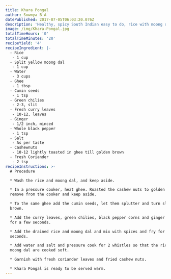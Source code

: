 ```yaml
---
title: Khara Pongal
author: Sowmya B A
datePublished: 2017-07-05T06:03:20.076Z
description: 'Healthy, spicy South Indian easy to do, rice with moong dhal breakfast.'
image: /img/Khara-Pongal.jpg
totalTimeHours: '0'
totalTimeMinutes: '20'
recipeYield: '4'
recipeIngredient: |-
  - Rice
   - 1 cup
  - Split yellow moong dal
   - 1 cup
  - Water
   - 3 cups
  - Ghee
   - 1 tbsp
  - Cumin seeds
   - 1 tsp
  - Green chilies
   - 2-3, slit
  - Fresh curry leaves
   - 10-12, leaves
  - Ginger
   - 1/2 inch, minced
  - Whole black pepper
   - 1 tsp
  - Salt
   - As per taste
  - Cashewnuts
   - 10-12 lightly toasted in ghee till golden brown
  - Fresh Coriander
   - 2 tsp
recipeInstructions: >-
  # Procedure

  * Wash the rice and moong dal, and keep aside.

  * In a pressure cooker, heat ghee. Roasted the cashew nuts to golden brown,
  remove from the cooker and keep aside.

  * To the same ghee add the cumin seeds, let them splutter and turn slightly
  brown.

  * Add the curry leaves, green chilies, black pepper corns and ginger and fry
  for a few seconds.

  * Add the drained rice and moong dal and mix with spices and fry for a few
  seconds.

  * Add water and salt and pressure cook for 2 whistles so that the rice and
  moong dal are cooked soft.

  * Garnish with fresh coriander leaves and fried cashew nuts.

  * Khara Pongal is ready to be served warm.
---
```




